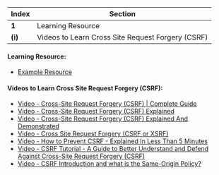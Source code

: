 Index | Section
---   | ---
**1** | Learning Resource
**(i)** | Videos to Learn Cross Site Request Forgery (CSRF)





#### Learning Resource:

  * [Example Resource](https://www.hacksplaining.com/exercises/csrf)


#### Videos to Learn Cross Site Request Forgery (CSRF):

  * [Video - Cross-Site Request Forgery (CSRF) | Complete Guide](https://www.youtube.com/watch?v=7bTNMSqCMI0&ab_channel=RanaKhalil)
  * [Video - Cross-Site Request Forgery (CSRF) Explained](https://www.youtube.com/watch?v=eWEgUcHPle0&ab_channel=PwnFunction)
  * [Video - Cross-Site Request Forgery (CSRF) Explained And Demonstrated](https://www.youtube.com/watch?v=V03_7CphtHE&ab_channel=LoiLiangYang)
  * [Video - Cross Site Request Forgery (CSRF or XSRF)](https://www.youtube.com/watch?v=m0EHlfTgGUU&ab_channel=CyberShaolin)
  * [Video - How to Prevent CSRF - Explained In Less Than 5 Minutes](https://www.youtube.com/watch?v=Drdl_gSzhqg&ab_channel=CrashtestSecurity)
  * [Video - CSRF Tutorial - A Guide to Better Understand and Defend Against Cross-Site Request Forgery (CSRF)](https://www.youtube.com/watch?v=13QPmRuhbhU&ab_channel=FullstackAcademy)
  * [Video - CSRF Introduction and what is the Same-Origin Policy?](https://www.youtube.com/watch?v=KaEj_qZgiKY&ab_channel=LiveOverflow)
